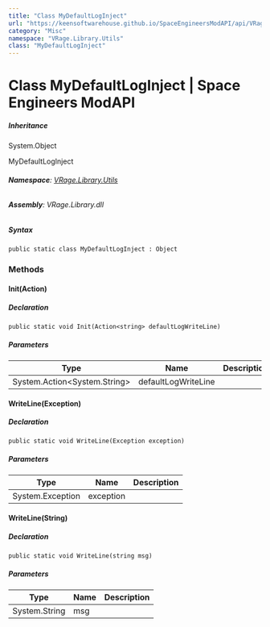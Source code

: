 ```yaml
---
title: "Class MyDefaultLogInject"
url: "https://keensoftwarehouse.github.io/SpaceEngineersModAPI/api/VRage.Library.Utils.MyDefaultLogInject.html"
category: "Misc"
namespace: "VRage.Library.Utils"
class: "MyDefaultLogInject"
---
```


# Class MyDefaultLogInject | Space Engineers ModAPI

##### Inheritance

System.Object

MyDefaultLogInject

###### **Namespace**: [VRage.Library.Utils](https://keensoftwarehouse.github.io/SpaceEngineersModAPI/api/VRage.Library.Utils.html)

###### **Assembly**: VRage.Library.dll

##### Syntax

```
public static class MyDefaultLogInject : Object
```

### Methods

#### Init(Action<String>)

##### Declaration

```
public static void Init(Action<string> defaultLogWriteLine)
```

##### Parameters

| Type | Name | Description |
| --- | --- | --- |
| System.Action<System.String\> | defaultLogWriteLine |     |

#### WriteLine(Exception)

##### Declaration

```
public static void WriteLine(Exception exception)
```

##### Parameters

| Type | Name | Description |
| --- | --- | --- |
| System.Exception | exception |     |

#### WriteLine(String)

##### Declaration

```
public static void WriteLine(string msg)
```

##### Parameters

| Type | Name | Description |
| --- | --- | --- |
| System.String | msg |     |